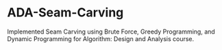 # ADA-Seam-Carving
Implemented Seam Carving using Brute Force, Greedy Programming, and Dynamic Programming for Algorithm: Design and Analysis course.

